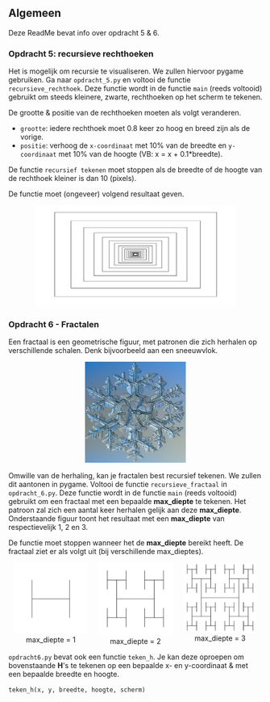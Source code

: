 ## Algemeen
Deze ReadMe bevat info over opdracht 5 & 6.

### Opdracht 5: recursieve rechthoeken
Het is mogelijk om recursie te visualiseren. We zullen hiervoor pygame gebruiken. Ga naar `opdracht_5.py` en voltooi de functie `recursieve_rechthoek`. Deze functie wordt in de functie `main` (reeds voltooid) gebruikt om steeds kleinere, zwarte, rechthoeken op het scherm te tekenen.

De grootte & positie van de rechthoeken moeten als volgt veranderen.
* `grootte`: iedere rechthoek moet 0.8 keer zo hoog en breed zijn als de vorige.
* `positie`: verhoog de `x-coordinaat` met 10% van de breedte en `y-coordinaat` met 10% van de hoogte (VB: x = x + 0.1*breedte). 

De functie `recursief tekenen` moet stoppen als de breedte of de hoogte van de rechthoek kleiner is dan 10 (pixels).

De functie moet (ongeveer) volgend resultaat geven.
<p align="center">
  <img src="afbeeldingen/recursieve_rechthoeken.png" width="400" height="200"/>
</p>

### Opdracht 6 - Fractalen
Een fractaal is een geometrische figuur, met patronen die zich herhalen op verschillende schalen. Denk bijvoorbeeld aan een sneeuwvlok.

<p align="center">
  <img src="afbeeldingen/sneeuwvlok.png" width="200" height="200"/>
</p>

Omwille van de herhaling, kan je fractalen best recursief tekenen. We zullen dit aantonen in pygame. Voltooi de functie `recursieve_fractaal` in `opdracht_6.py`. Deze functie wordt in de functie `main` (reeds voltooid) gebruikt om een fractaal met een bepaalde **max_diepte** te tekenen. Het patroon zal zich een aantal keer herhalen gelijk aan deze **max_diepte**. Onderstaande figuur toont het resultaat met een **max_diepte** van respectievelijk 1, 2 en 3.

De functie moet stoppen wanneer het de **max_diepte** bereikt heeft. De fractaal ziet er als volgt uit (bij verschillende max_dieptes).

<style>
  .figure-container {
    display: flex;
    justify-content: center;
  }

  .figure {
    margin: 0 10px;
    text-align: center;
  }
</style>

<div class="figure-container">
  <figure class="figure">
    <img src="afbeeldingen/fractaal_1.png">
    <figcaption>max_diepte = 1</figcaption>
  </figure>
  <figure class="figure">
    <img src="afbeeldingen/fractaal_2.png">
    <figcaption>max_diepte = 2</figcaption>
  </figure>
  <figure class="figure">
    <img src="afbeeldingen/fractaal_3.png">
    <figcaption>max_diepte = 3</figcaption>
  </figure>
</div>

`opdracht6.py` bevat ook een functie `teken_h`. Je kan deze oproepen om bovenstaande **H**'s te tekenen op een bepaalde x- en y-coordinaat & met een bepaalde breedte en hoogte.

```
teken_h(x, y, breedte, hoogte, scherm)
```